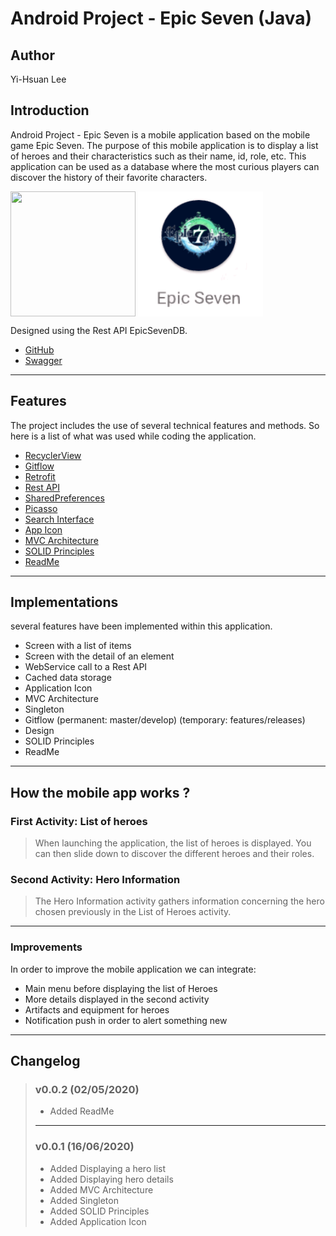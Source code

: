 # Android Project - Epic Seven (Java)

## Author
Yi-Hsuan Lee

## Introduction

Android Project - Epic Seven is a mobile application based on the mobile game Epic Seven.
The purpose of this mobile application is to display a list of heroes and their characteristics such as their name, id, role, etc.
This application can be used as a database where the most curious players can discover the history of their favorite characters.

<img align="center" width="200" height="200" src="./pictures/epic-seven_app_icon.jpg"/>
<img align="center" width="200" height="200" src="./pictures/logo_app.png"/>


Designed using the Rest API EpicSevenDB.
- [GitHub](https://github.com/EpicSevenDB/api)
- [Swagger](https://api.epicsevendb.com/)

---

## Features

The project includes the use of several technical features and methods. So here is a list of what was used while coding the application.
- [RecyclerView](https://developer.android.com/guide/topics/ui/layout/recyclerview)
- [Gitflow](https://www.atlassian.com/fr/git/tutorials/comparing-workflows/gitflow-workflow)
- [Retrofit](https://square.github.io/retrofit/)
- [Rest API](https://www.astera.com/fr/type/blog/rest-api-definition/)
- [SharedPreferences](https://developer.android.com/reference/android/content/SharedPreferences?hl=en)
- [Picasso](https://github.com/square/picasso)
- [Search Interface](https://developer.android.com/training/search/setup)
- [App Icon](https://developer.android.com/studio/write/image-asset-studio)
- [MVC Architecture](https://medium.com/upday-devs/android-architecture-patterns-part-1-model-view-controller-3baecef5f2b6)
- [SOLID Principles](https://www.baeldung.com/solid-principles)
- [ReadMe](https://github.com/Simplonline-foad/utiliser-markdown/blob/master/README.md)

---

## Implementations

several features have been implemented within this application.
- Screen with a list of items
- Screen with the detail of an element
- WebService call to a Rest API
- Cached data storage
- Application Icon
- MVC Architecture
- Singleton
- Gitflow (permanent: master/develop) (temporary: features/releases)
- Design
- SOLID Principles
- ReadMe

---

## How the mobile app works ?

### First Activity: List of heroes

> When launching the application, the list of heroes is displayed.
> You can then slide down to discover the different heroes and their roles.


### Second Activity: Hero Information

> The Hero Information activity gathers information concerning the hero chosen previously in the List of Heroes activity.

---

### Improvements

In order to improve the mobile application we can integrate:
 - Main menu before displaying the list of Heroes
 - More details displayed in the second activity
 - Artifacts and equipment for heroes
 - Notification push in order to alert something new

---

## Changelog
> ### v0.0.2 (02/05/2020)
>
> - Added ReadMe
>
> ----------
>
> ### v0.0.1 (16/06/2020)
>
> - Added Displaying a hero list
> - Added Displaying hero details
> - Added MVC Architecture
> - Added Singleton
> - Added SOLID Principles
> - Added Application Icon